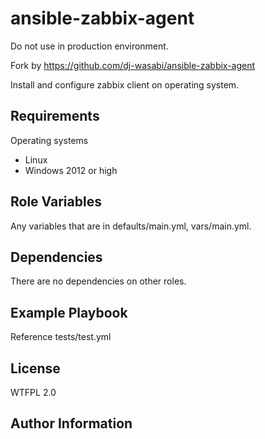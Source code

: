 ansible-zabbix-agent
=========

Do not use in production environment.

Fork by https://github.com/dj-wasabi/ansible-zabbix-agent

Install and configure zabbix client on operating system.

Requirements
------------

Operating systems
  - Linux
  - Windows 2012 or high

Role Variables
--------------

Any variables that are in defaults/main.yml, vars/main.yml.

Dependencies
------------

There are no dependencies on other roles.

Example Playbook
----------------

Reference tests/test.yml

License
-------

WTFPL 2.0

Author Information
------------------
